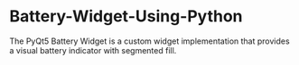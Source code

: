 # Battery-Widget-Using-Python
The PyQt5 Battery Widget is a custom widget implementation that provides a visual battery indicator with segmented fill. 
